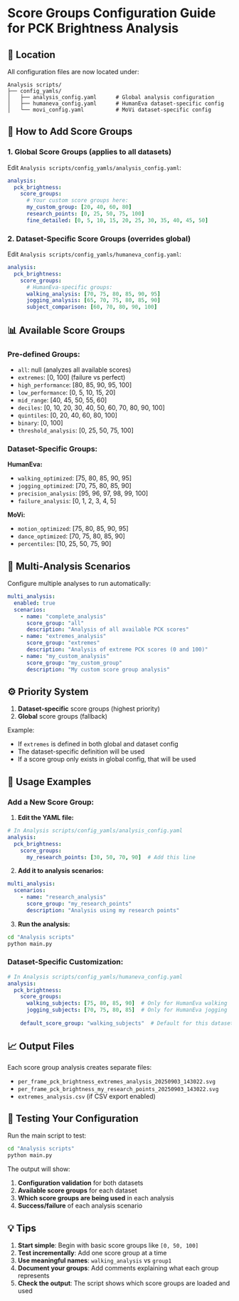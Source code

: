 # Score Groups Configuration Guide for PCK Brightness Analysis

## 📁 **Location**
All configuration files are now located under:
```
Analysis scripts/
├── config_yamls/
│   ├── analysis_config.yaml      # Global analysis configuration
│   ├── humaneva_config.yaml      # HumanEva dataset-specific config
│   └── movi_config.yaml          # MoVi dataset-specific config
```

## 🎯 **How to Add Score Groups**

### **1. Global Score Groups** (applies to all datasets)
Edit `Analysis scripts/config_yamls/analysis_config.yaml`:

```yaml
analysis:
  pck_brightness:
    score_groups:
      # Your custom score groups here:
      my_custom_group: [20, 40, 60, 80]
      research_points: [0, 25, 50, 75, 100]
      fine_detailed: [0, 5, 10, 15, 20, 25, 30, 35, 40, 45, 50]
```

### **2. Dataset-Specific Score Groups** (overrides global)
Edit `Analysis scripts/config_yamls/humaneva_config.yaml`:

```yaml
analysis:
  pck_brightness:
    score_groups:
      # HumanEva-specific groups:
      walking_analysis: [70, 75, 80, 85, 90, 95]
      jogging_analysis: [65, 70, 75, 80, 85, 90]
      subject_comparison: [60, 70, 80, 90, 100]
```

## 📊 **Available Score Groups**

### **Pre-defined Groups:**
- `all`: null (analyzes all available scores)
- `extremes`: [0, 100] (failure vs perfect)
- `high_performance`: [80, 85, 90, 95, 100]
- `low_performance`: [0, 5, 10, 15, 20]
- `mid_range`: [40, 45, 50, 55, 60]
- `deciles`: [0, 10, 20, 30, 40, 50, 60, 70, 80, 90, 100]
- `quintiles`: [0, 20, 40, 60, 80, 100]
- `binary`: [0, 100]
- `threshold_analysis`: [0, 25, 50, 75, 100]

### **Dataset-Specific Groups:**

**HumanEva:**
- `walking_optimized`: [75, 80, 85, 90, 95]
- `jogging_optimized`: [70, 75, 80, 85, 90]
- `precision_analysis`: [95, 96, 97, 98, 99, 100]
- `failure_analysis`: [0, 1, 2, 3, 4, 5]

**MoVi:**
- `motion_optimized`: [75, 80, 85, 90, 95]
- `dance_optimized`: [70, 75, 80, 85, 90]
- `percentiles`: [10, 25, 50, 75, 90]

## 🔧 **Multi-Analysis Scenarios**

Configure multiple analyses to run automatically:

```yaml
multi_analysis:
  enabled: true
  scenarios:
    - name: "complete_analysis"
      score_group: "all"
      description: "Analysis of all available PCK scores"
    - name: "extremes_analysis" 
      score_group: "extremes"
      description: "Analysis of extreme PCK scores (0 and 100)"
    - name: "my_custom_analysis"
      score_group: "my_custom_group"
      description: "My custom score group analysis"
```

## ⚙️ **Priority System**

1. **Dataset-specific** score groups (highest priority)
2. **Global** score groups (fallback)

Example:
- If `extremes` is defined in both global and dataset config
- The dataset-specific definition will be used
- If a score group only exists in global config, that will be used

## 🚀 **Usage Examples**

### **Add a New Score Group:**

1. **Edit the YAML file:**
```yaml
# In Analysis scripts/config_yamls/analysis_config.yaml
analysis:
  pck_brightness:
    score_groups:
      my_research_points: [30, 50, 70, 90]  # Add this line
```

2. **Add it to analysis scenarios:**
```yaml
multi_analysis:
  scenarios:
    - name: "research_analysis"
      score_group: "my_research_points"
      description: "Analysis using my research points"
```

3. **Run the analysis:**
```bash
cd "Analysis scripts"
python main.py
```

### **Dataset-Specific Customization:**

```yaml
# In Analysis scripts/config_yamls/humaneva_config.yaml
analysis:
  pck_brightness:
    score_groups:
      walking_subjects: [75, 80, 85, 90]  # Only for HumanEva walking
      jogging_subjects: [70, 75, 80, 85]  # Only for HumanEva jogging
    
    default_score_group: "walking_subjects"  # Default for this dataset
```

## 📈 **Output Files**

Each score group analysis creates separate files:
- `per_frame_pck_brightness_extremes_analysis_20250903_143022.svg`
- `per_frame_pck_brightness_my_research_points_20250903_143022.svg`
- `extremes_analysis.csv` (if CSV export enabled)

## 🧪 **Testing Your Configuration**

Run the main script to test:
```bash
cd "Analysis scripts"
python main.py
```

The output will show:
1. **Configuration validation** for both datasets
2. **Available score groups** for each dataset
3. **Which score groups are being used** in each analysis
4. **Success/failure** of each analysis scenario

## 💡 **Tips**

1. **Start simple**: Begin with basic score groups like `[0, 50, 100]`
2. **Test incrementally**: Add one score group at a time
3. **Use meaningful names**: `walking_analysis` vs `group1`
4. **Document your groups**: Add comments explaining what each group represents
5. **Check the output**: The script shows which score groups are loaded and used
